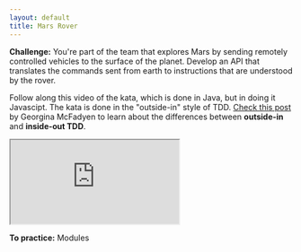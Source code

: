 ```yaml
---
layout: default
title: Mars Rover
---
```


**Challenge:** You're part of the team that explores Mars by sending remotely controlled vehicles to the surface of the planet. Develop an API that translates the commands sent from earth to instructions that are understood by the rover.

Follow along this video of the kata, which is done in Java, but in doing it Javascipt. The kata is done in the "outside-in" style of TDD. [Check this post](https://8thlight.com/blog/georgina-mcfadyen/2016/06/27/inside-out-tdd-vs-outside-in.html) by Georgina McFadyen to learn about the differences between **outside-in** and **inside-out TDD**.

<iframe class="youtube" src="https://www.youtube.com/embed/24vzFAvOzo0" allow="accelerometer; autoplay; encrypted-media; gyroscope; picture-in-picture" allowfullscreen></iframe>

**To practice:** Modules
